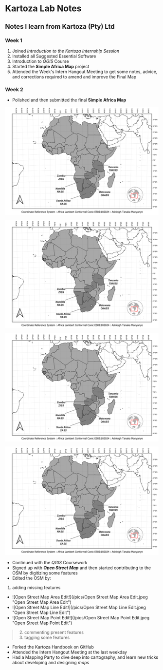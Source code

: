 # Kartoza Lab Notes

## Notes I learn from Kartoza (Pty) Ltd 

### Week 1

1. Joined _Introduction to the Kartoza Internship Session_
2. Installed all Suggested Essential Software
3. Introduction to *QGIS* Course
4. Started the **Simple Africa Map** project
5. Attended the Week's Intern Hangout Meeting to get some notes, advice, and corrections required to amend and improve the Final Map


### Week 2

- Polished and then submitted the final **Simple Africa Map**

![Simple Scale Africa Map!](/pics/Simple%20Africa%20Map.png "San Juan Mountains")

![Simple Scale Africa Map!](/pics/Simple%20Africa%20Map.png "San Juan Mountains")

![Simple Scale Africa Map!](/pics/Simple%20Africa%20Map.png "San Juan Mountains")

![Simple Scale Africa Map!](/pics/Simple%20Africa%20Map.png "San Juan Mountains")

- Continued with the *QGIS* Coursework
- Signed up with ***Open Street Map*** and then started contributing to the OSM by digitizing some features 
- Edited the OSM by:
 1. adding missing features
 - ![Open Street Map Area Edit!](/pics/Open Street Map Area Edit.jpeg  "Open Street Map Area Edit")
 - ![Open Street Map Line Edit!](/pics/Open Street Map Line Edit.jpeg "Open Street Map Line Edit")
 - ![Open Street Map Point Edit!](/pics/Open Street Map Point Edit.jpeg "Open Street Map Point Edit")
> 2. commenting present features 
> 3. tagging some features 
- Forked the Kartoza Handbook on GitHub
- Attended the Intern Hangout Meeting at the last weekday
- Had a Mapping Party to dive deep into cartography, and learn new tricks about developing and designing _maps_



